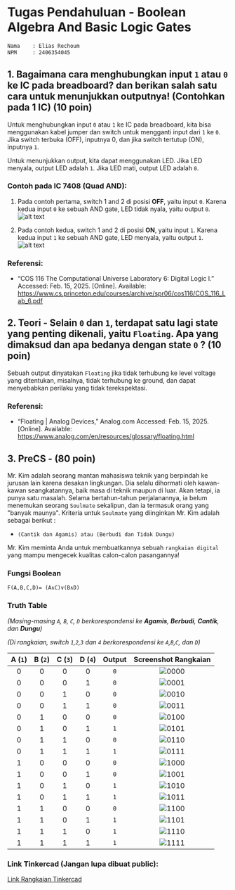 # Tugas Pendahuluan - Boolean Algebra And Basic Logic Gates

```txt
Nama    : Elias Rechoum
NPM     : 2406354045
```

## 1. Bagaimana cara menghubungkan input `1` atau `0` ke IC pada breadboard? dan berikan salah satu cara untuk menunjukkan outputnya! (Contohkan pada 1 IC) (10 poin)

Untuk menghubungkan input `0` atau `1` ke IC pada breadboard, kita bisa menggunakan kabel jumper dan switch untuk mengganti input dari `1` ke `0`. Jika switch terbuka (OFF), inputnya 0, dan jika switch tertutup (ON), inputnya `1`.

Untuk menunjukkan output, kita dapat menggunakan LED. Jika LED menyala, output LED adalah `1`. Jika LED mati, output LED adalah `0`.

### Contoh pada IC 7408 (Quad AND):

1. Pada contoh pertama, switch 1 and 2 di posisi **OFF**, yaitu input `0`. Karena kedua input `0` ke sebuah AND gate, LED tidak nyala, yaitu output `0`.
![alt text](https://raw.githubusercontent.com/c0ldlasagna/DSD/refs/heads/master/Week%202/740800.png)

2. Pada contoh kedua, switch 1 and 2 di posisi **ON**, yaitu input `1`. Karena kedua input `1` ke sebuah AND gate, LED menyala, yaitu output `1`.
![alt text](https://raw.githubusercontent.com/c0ldlasagna/DSD/refs/heads/master/Week%202/740811.png)

### Referensi: 

- “COS 116 The Computational Universe Laboratory 6: Digital Logic I.” Accessed: Feb. 15, 2025. [Online]. Available: <https://www.cs.princeton.edu/courses/archive/spr06/cos116/COS_116_Lab_6.pdf>
‌

## 2. Teori - Selain `0` dan `1`, terdapat satu lagi state yang penting dikenali, yaitu `Floating`. Apa yang dimaksud dan apa bedanya dengan state `0` ? (10 poin)

Sebuah output dinyatakan `Floating` jika tidak terhubung ke level voltage yang ditentukan, misalnya, tidak terhubung ke ground, dan dapat menyebabkan perilaku yang tidak terekspektasi.

### Referensi: 

- “Floating | Analog Devices,” Analog.com Accessed: Feb. 15, 2025. [Online]. Available:  <https://www.analog.com/en/resources/glossary/floating.html>
‌


## 3. PreCS - (80 poin)

Mr. Kim adalah seorang mantan mahasiswa teknik yang berpindah ke jurusan lain karena desakan lingkungan. Dia selalu dihormati oleh kawan-kawan seangkatannya, baik masa di teknik maupun di luar. Akan tetapi, ia punya satu masalah.
Selama bertahun-tahun perjalanannya, ia belum menemukan seorang `Soulmate` sekalipun, dan ia termasuk orang yang "banyak maunya". Kriteria untuk `Soulmate` yang diinginkan Mr. Kim adalah sebagai berikut : 
 
 - ```(Cantik dan Agamis) atau (Berbudi dan Tidak Dungu)```

Mr. Kim meminta Anda untuk membuatkannya sebuah `rangkaian digital` yang mampu mengecek kualitas calon-calon pasangannya!

### Fungsi Boolean

`F(A,B,C,D)= (A∧C)∨(B∧D)`


### Truth Table 

*(Masing-masing `A`, `B`, `C`, `D` berkorespondensi ke **Agamis**, **Berbudi**, **Cantik**, dan **Dungu**)*

*(Di rangkaian, switch `1`,`2`,`3` dan `4` berkorespondensi ke `A`,`B`,`C`, dan `D`)*


|  A (`1`)  |  B (`2`)  |  C (`3`) |  D (`4`) | Output | Screenshot Rangkaian|
|:---------:|:---------:|:--------:|:--------:|:------:|:-------------------:|
|  0  |  0  |  0  |  0  |   `0`    |![0000](https://raw.githubusercontent.com/c0ldlasagna/DSD/refs/heads/master/Week%202/0000.png)|
|  0  |  0  |  0  |  1  |   `0`    |![0001](https://raw.githubusercontent.com/c0ldlasagna/DSD/refs/heads/master/Week%202/0001.png)|
|  0  |  0  |  1  |  0  |   `0`    |![0010](https://raw.githubusercontent.com/c0ldlasagna/DSD/refs/heads/master/Week%202/0010.png)|
|  0  |  0  |  1  |  1  |   `0`    |![0011](https://raw.githubusercontent.com/c0ldlasagna/DSD/refs/heads/master/Week%202/0011.png)|
|  0  |  1  |  0  |  0  |   `0`    |![0100](https://raw.githubusercontent.com/c0ldlasagna/DSD/refs/heads/master/Week%202/0100.png)|
|  0  |  1  |  0  |  1  |   `1`    |![0101](https://raw.githubusercontent.com/c0ldlasagna/DSD/refs/heads/master/Week%202/0101.png)|
|  0  |  1  |  1  |  0  |   `0`    |![0110](https://raw.githubusercontent.com/c0ldlasagna/DSD/refs/heads/master/Week%202/0110.png)|
|  0  |  1  |  1  |  1  |   `1`    |![0111](https://raw.githubusercontent.com/c0ldlasagna/DSD/refs/heads/master/Week%202/0111.png)|
|  1  |  0  |  0  |  0  |   `0`    |![1000](https://raw.githubusercontent.com/c0ldlasagna/DSD/refs/heads/master/Week%202/1000.png)|
|  1  |  0  |  0  |  1  |   `0`    |![1001](https://raw.githubusercontent.com/c0ldlasagna/DSD/refs/heads/master/Week%202/1001.png)|
|  1  |  0  |  1  |  0  |   `1`    |![1010](https://raw.githubusercontent.com/c0ldlasagna/DSD/refs/heads/master/Week%202/1010.png)|
|  1  |  0  |  1  |  1  |   `1`    |![1011](https://raw.githubusercontent.com/c0ldlasagna/DSD/refs/heads/master/Week%202/1011.png)|
|  1  |  1  |  0  |  0  |   `0`    |![1100](https://raw.githubusercontent.com/c0ldlasagna/DSD/refs/heads/master/Week%202/1100.png)|
|  1  |  1  |  0  |  1  |   `1`    |![1101](https://raw.githubusercontent.com/c0ldlasagna/DSD/refs/heads/master/Week%202/1101.png)|
|  1  |  1  |  1  |  0  |   `1`    |![1110](https://raw.githubusercontent.com/c0ldlasagna/DSD/refs/heads/master/Week%202/1110.png)|
|  1  |  1  |  1  |  1  |   `1`    |![1111](https://raw.githubusercontent.com/c0ldlasagna/DSD/refs/heads/master/Week%202/1111.png)|




### Link Tinkercad (Jangan lupa dibuat public): 
[Link Rangkaian Tinkercad](https://www.tinkercad.com/things/butiIM3D79s-tp2-dsd-elias-2406354045)


